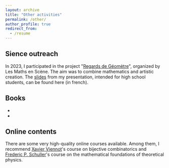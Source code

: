 ```yaml
---
layout: archive
title: "Other activities"
permalink: /other/
author_profile: true
redirect_from:
  - /resume
---
```


Sience outreach
------

In 2023, I participated in the project "[Regards de Géomètre](https://lesmathsenscene.fr/regards-de-geometre/)", organized by Les Maths en Scène. The aim was to combine mathematics and artistic creation. The [slides](/files/rdg.pdf) from my presentation, intended for high school students, can be found here (in french). 

Books
------
* 
* 

Online contents
------

There are some very high-quality online courses available. Among them, I recommend [Xavier Viennot](https://www.viennot.org/abjc.html)'s course on bijective combinatorics and [Frederic P. Schuller](https://www.youtube.com/playlist?list=PLPH7f_7ZlzxTi6kS4vCmv4ZKm9u8g5yic)'s course on the mathematical foundations of theoretical physics.
